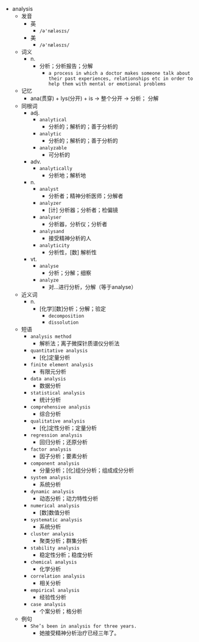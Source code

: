 - analysis
  - 发音
    - 英
      - `/ə'næləsɪs/`
    - 美
      - `/ə'næləsɪs/`
  - 词义
    - n.
      - 分析；分析报告；分解
        - `a process in which a doctor makes someone talk about their past experiences, relationships etc in order to help them with mental or emotional problems`
  - 记忆
    - ana(贯穿) + lys(分开) + is → 整个分开 → 分析； 分解
  - 同根词
    - adj.
      - `analytical`
        - 分析的；解析的；善于分析的
      - `analytic`
        - 分析的；解析的；善于分析的
      - `analyzable`
        - 可分析的
    - adv.
      - `analytically`
        - 分析地；解析地
    - n.
      - `analyst`
        - 分析者；精神分析医师；分解者
      - `analyzer`
        - [计] 分析器；分析者；检偏镜
      - `analyser`
        - 分析器，分析仪；分析者
      - `analysand`
        - 接受精神分析的人
      - `analyticity`
        - 分析性，[数] 解析性
    - vt.
      - `analyse`
        - 分析；分解；细察
      - `analyze`
        - 对…进行分析，分解（等于analyse）
  - 近义词
    - n.
      - [化学][数]分析；分解；验定
        - `decomposition`
        - `dissolution`
  - 短语
    - `analysis method`
      - 解析法；离子微探针质谱仪分析法 
    - `quantitative analysis`
      - [化]定量分析 
    - `finite element analysis`
      - 有限元分析 
    - `data analysis`
      - 数据分析 
    - `statistical analysis`
      - 统计分析 
    - `comprehensive analysis`
      - 综合分析 
    - `qualitative analysis`
      - [化]定性分析；定量分析 
    - `regression analysis`
      - 回归分析；还原分析 
    - `factor analysis`
      - 因子分析；要素分析 
    - `component analysis`
      - 分量分析；[化]组分分析；组成成分分析 
    - `system analysis`
      - 系统分析 
    - `dynamic analysis`
      - 动态分析；动力特性分析 
    - `numerical analysis`
      - [数]数值分析 
    - `systematic analysis`
      - 系统分析 
    - `cluster analysis`
      - 聚类分析；群集分析 
    - `stability analysis`
      - 稳定性分析；稳度分析 
    - `chemical analysis`
      - 化学分析 
    - `correlation analysis`
      - 相关分析 
    - `empirical analysis`
      - 经验性分析 
    - `case analysis`
      - 个案分析；格分析 
  - 例句
    - `She’s been in analysis for three years.`
      - 她接受精神分析治疗已经三年了。

